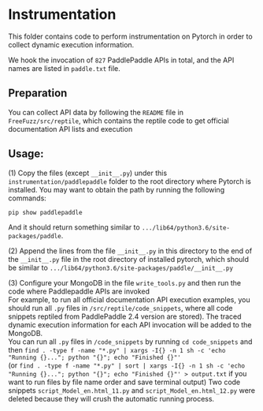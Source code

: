# Instrumentation 

This folder contains code to perform instrumentation on Pytorch in order to collect dynamic execution information.

We hook the invocation of `827` PaddlePaddle APIs in total, and the API names are listed in `paddle.txt` file.
## Preparation

You can collect API data by following the `README` file in `FreeFuzz/src/reptile`, which contains the reptile code to get official documentation API lists and execution

## Usage:

(1) Copy the files (except `__init__.py`) under this `instrumentation/paddlepaddle` folder to the root directory where Pytorch is installed. You may want to obtain the path by running the following commands:
```
pip show paddlepaddle
```
And it should return something similar to `.../lib64/python3.6/site-packages/paddle`.

(2) Append the lines from the file `__init__.py` in this directory to the end of the `__init__.py` file in the root directory of installed pytorch, which should be similar to `.../lib64/python3.6/site-packages/paddle/__init__.py`

(3) Configure your MongoDB in the file `write_tools.py` and then run the code where Paddlepaddle APIs are invoked  
For example, to run all official documentation API execution examples, you should run all `.py` files in `/src/reptile/code_snippets`, where all code snippets reptiled from PaddlePaddle 2.4 version are stored). The traced dynamic execution information for each API invocation will be added to the MongoDB.  
You can run all `.py` files in `/code_snippets` by running `cd code_snippets` and then `find . -type f -name "*.py" | xargs -I{} -n 1 sh -c 'echo "Running {}..."; python "{}"; echo "Finished {}"'`  
(or `find . -type f -name "*.py" | sort | xargs -I{} -n 1 sh -c 'echo "Running {}..."; python "{}"; echo "Finished {}"' > output.txt` if you want to run files by file name order and save terminal output)
Two code snippets `script_Model_en.html_11.py` and `script_Model_en.html_12.py` were deleted because they will crush the automatic running process.
